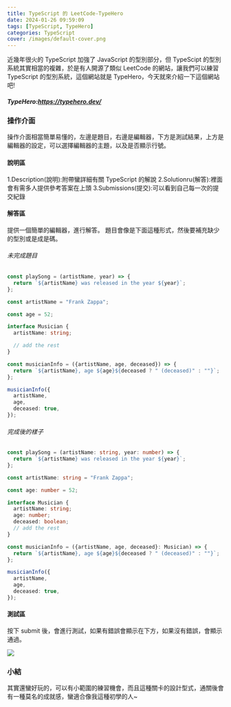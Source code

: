 ```yaml
---
title: TypeScript 的 LeetCode-TypeHero
date: 2024-01-26 09:59:09
tags: [TypeScript, TypeHero]
categories: TypeScript
cover: /images/default-cover.png
---
```


近幾年很火的 TypeScript 加強了 JavaScript 的型別部分，但 TypeScipt 的型別系統其實相當的複雜，於是有人開源了類似 LeetCode 的網站，讓我們可以練習 TypeScript 的型別系統，這個網站就是 TypeHero，今天就來介紹一下這個網站吧!

<!-- more -->

##### TypeHero:https://typehero.dev/

### 操作介面

操作介面相當簡單易懂的，左邊是題目，右邊是編輯器，下方是測試結果，上方是編輯器的設定，可以選擇編輯器的主題，以及是否顯示行號。

#### 說明區

1.Description(說明):附帶蠻詳細有關 TypeScript 的解說
2.Solutionru(解答):裡面會有需多人提供參考答案在上頭
3.Submissions(提交):可以看到自己每一次的提交紀錄

#### 解答區

提供一個簡單的編輯器，進行解答。
題目會像是下面這種形式，然後要補充缺少的型別或是成是碼。

###### 未完成題目

```typescript
const playSong = (artistName, year) => {
  return `${artistName} was released in the year ${year}`;
};

const artistName = "Frank Zappa";

const age = 52;

interface Musician {
  artistName: string;

  // add the rest
}

const musicianInfo = ({artistName, age, deceased}) => {
  return `${artistName}, age ${age}${deceased ? " (deceased)" : ""}`;
};

musicianInfo({
  artistName,
  age,
  deceased: true,
});
```

###### 完成後的樣子

```typescript
const playSong = (artistName: string, year: number) => {
  return `${artistName} was released in the year ${year}`;
};

const artistName: string = "Frank Zappa";

const age: number = 52;

interface Musician {
  artistName: string;
  age: number;
  deceased: boolean;
  // add the rest
}

const musicianInfo = ({artistName, age, deceased}: Musician) => {
  return `${artistName}, age ${age}${deceased ? " (deceased)" : ""}`;
};

musicianInfo({
  artistName,
  age,
  deceased: true,
});
```

#### 測試區

按下 submit 後，會進行測試，如果有錯誤會顯示在下方，如果沒有錯誤，會顯示通過。

![](https://res.cloudinary.com/dvxnfdkhf/image/upload/v1706235228/1_spnmgy.png)

### 小結

其實還蠻好玩的，可以有小範圍的練習機會，而且這種關卡的設計型式，通關後會有一種莫名的成就感，蠻適合像我這種初學的人~
